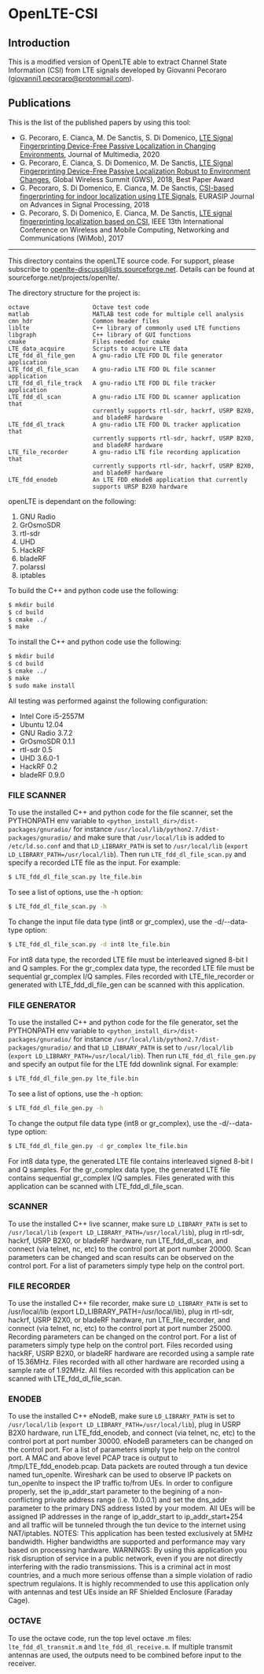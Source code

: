 # OpenLTE-CSI

## Introduction

This is a modified version of OpenLTE able to extract Channel State Information (CSI) from LTE signals developed by Giovanni Pecoraro (giovanni1.pecoraro@protonmail.com).

## Publications

This is the list of the published papers by using this tool:

- G. Pecoraro, E. Cianca, M. De Sanctis, S. Di Domenico, [LTE Signal Fingerprinting Device-Free Passive Localization in Changing Environments](https://journals.riverpublishers.com/index.php/JMM/article/view/947), Journal of Multimedia, 2020
- G. Pecoraro, E. Cianca, S. Di Domenico, M. De Sanctis, [LTE Signal Fingerprinting Device-Free Passive Localization Robust to Environment Changes](https://ieeexplore.ieee.org/abstract/document/8686686), Global Wireless Summit (GWS), 2018, Best Paper Award 
- G. Pecoraro, S. Di Domenico, E. Cianca, M. De Sanctis, [CSI-based fingerprinting for indoor localization using LTE Signals](https://link.springer.com/article/10.1186/s13634-018-0563-7), EURASIP Journal on Advances in Signal Processing, 2018
- G. Pecoraro, S. Di Domenico, E. Cianca, M. De Sanctis, [LTE signal fingerprinting localization based on CSI](https://ieeexplore.ieee.org/abstract/document/8115803), IEEE 13th International Conference on Wireless and Mobile Computing, Networking and Communications (WiMob), 2017

*****************************************************************************************************

This directory contains the openLTE source code.  For support, please subscribe to openlte-discuss@lists.sourceforge.net.  Details can be found at sourceforge.net/projects/openlte/.

The directory structure for the project is:
```
octave                  Octave test code
matlab                  MATLAB test code for multiple cell analysis
cmn_hdr                 Common header files
liblte                  C++ library of commonly used LTE functions
libgraph                C++ library of GUI functions
cmake                   Files needed for cmake
LTE_data_acquire        Scripts to acquire LTE data
LTE_fdd_dl_file_gen     A gnu-radio LTE FDD DL file generator application
LTE_fdd_dl_file_scan    A gnu-radio LTE FDD DL file scanner application
LTE_fdd_dl_file_track   A gnu-radio LTE FDD DL file tracker application
LTE_fdd_dl_scan         A gnu-radio LTE FDD DL scanner application that
                        currently supports rtl-sdr, hackrf, USRP B2X0,
                        and bladeRF hardware
LTE_fdd_dl_track        A gnu-radio LTE FDD DL tracker application that
                        currently supports rtl-sdr, hackrf, USRP B2X0,
                        and bladeRF hardware
LTE_file_recorder       A gnu-radio LTE file recording application that
                        currently supports rtl-sdr, hackrf, USRP B2X0,
                        and bladeRF hardware
LTE_fdd_enodeb          An LTE FDD eNodeB application that currently
                        supports URSP B2X0 hardware
```

openLTE is dependant on the following:

1) GNU Radio
2) GrOsmoSDR
3) rtl-sdr
4) UHD
5) HackRF
6) bladeRF
7) polarssl
8) iptables

To build the C++ and python code use the following:

```bash
$ mkdir build
$ cd build
$ cmake ../
$ make
```

To install the C++ and python code use the following:

```bash
$ mkdir build
$ cd build
$ cmake ../
$ make
$ sudo make install
```

All testing was performed against the following configuration:

- Intel Core i5-2557M
- Ubuntu 12.04
- GNU Radio 3.7.2
- GrOsmoSDR 0.1.1
- rtl-sdr 0.5
- UHD 3.6.0-1
- HackRF 0.2
- bladeRF 0.9.0

###  FILE SCANNER

To use the installed C++ and python code for the file scanner, set the PYTHONPATH env variable to `<python_install_dir>/dist-packages/gnuradio/` for instance `/usr/local/lib/python2.7/dist-packages/gnuradio/` and make sure that `/usr/local/lib` is added to `/etc/ld.so.conf` and that `LD_LIBRARY_PATH` is set to `/usr/local/lib` (`export LD_LIBRARY_PATH=/usr/local/lib`).  Then run `LTE_fdd_dl_file_scan.py` and specify a recorded LTE file as the input. For example:

```bash
$ LTE_fdd_dl_file_scan.py lte_file.bin
```

To see a list of options, use the -h option:

```bash
$ LTE_fdd_dl_file_scan.py -h
```

To change the input file data type (int8 or gr_complex), use the -d/--data-type option:

```bash
$ LTE_fdd_dl_file_scan.py -d int8 lte_file.bin
```

For int8 data type, the recorded LTE file must be interleaved signed 8-bit I and Q samples.  For the gr_complex data type, the recorded LTE file must be sequential gr_complex I/Q samples.  Files recorded with LTE_file_recorder or generated with LTE_fdd_dl_file_gen can be scanned with this application.

###  FILE GENERATOR
To use the installed C++ and python code for the file generator, set the PYTHONPATH env variable to `<python_install_dir>/dist-packages/gnuradio/` for instance `/usr/local/lib/python2.7/dist-packages/gnuradio/` and that `LD_LIBRARY_PATH` is set to `/usr/local/lib` (`export LD_LIBRARY_PATH=/usr/local/lib`). Then run `LTE_fdd_dl_file_gen.py` and specify an output file for the LTE fdd downlink signal. For example:

```bash
$ LTE_fdd_dl_file_gen.py lte_file.bin
```

To see a list of options, use the -h option:

```bash
$ LTE_fdd_dl_file_gen.py -h
```

To change the output file data type (int8 or gr_complex), use the -d/--data-type option:

```bash
$ LTE_fdd_dl_file_gen.py -d gr_complex lte_file.bin
```

For int8 data type, the generated LTE file contains interleaved signed 8-bit I and Q samples. For the gr_complex data type, the generated LTE file contains sequential gr_complex I/Q samples. Files generated with this application can be scanned with LTE_fdd_dl_file_scan.

###  SCANNER
To use the installed C++ live scanner, make sure `LD_LIBRARY_PATH` is set to `/usr/local/lib` (`export LD_LIBRARY_PATH=/usr/local/lib`), plug in rtl-sdr, hackrf, USRP B2X0, or bladeRF hardware, run LTE_fdd_dl_scan, and connect (via telnet, nc, etc) to the control port at port number 20000.  Scan parameters can be changed and scan results can be observed on the control port.  For a list of parameters simply type help on the control port.

###  FILE RECORDER
To use the installed C++ file recorder, make sure `LD_LIBRARY_PATH` is set to /usr/local/lib (export LD_LIBRARY_PATH=/usr/local/lib), plug in rtl-sdr, hackrf, USRP B2X0, or bladeRF hardware, run LTE_file_recorder, and connect (via telnet, nc, etc) to the control port at port number 25000.  Recording parameters can be changed on the control port.  For a list of parameters simply type help on the control port.  Files recorded using hackRF, USRP B2X0, or bladeRF hardware are recorded using a sample rate of 15.36MHz. Files recorded with all other hardware are recorded using a sample rate of 1.92MHz.  All files recorded with this application can be scanned with LTE_fdd_dl_file_scan.

###  ENODEB
To use the installed C++ eNodeB, make sure `LD_LIBRARY_PATH` is set to `/usr/local/lib` (`export LD_LIBRARY_PATH=/usr/local/lib`), plug in USRP B2X0 hardware, run LTE_fdd_enodeb, and connect (via telnet, nc, etc) to the control port at port number 30000.  eNodeB parameters can be changed on the control port.  For a list of parameters simply type help on the control port.  A MAC and above level PCAP trace is output to /tmp/LTE_fdd_enodeb.pcap.  Data packets are routed through a tun device named tun_openlte.  Wireshark can be used to observe IP packets on tun_openlte to inspect the IP traffic to/from UEs. In order to configure properly, set the ip_addr_start parameter to the begining of a non-conflicting private address range (i.e. 10.0.0.1) and set the dns_addr parameter to the primary DNS address listed by your modem.  All UEs will be assigned IP addresses in the range of ip_addr_start to ip_addr_start+254 and all traffic will be tunneled through the tun device to the internet using NAT/iptables. NOTES: This application has been tested exclusively at 5MHz bandwidth.  Higher bandwidths are supported and performance may vary based on processing hardware. WARNINGS: By using this application you risk disruption of service in a public network, even if you are not directly interfering with the radio transmissions.  This is a criminal act in most countries, and a much more serious offense than a simple violation of radio spectrum regulaions.  It is highly recommended to use this application only with antennas and test UEs inside an RF Shielded Enclosure (Faraday Cage).

###  OCTAVE
To use the octave code, run the top level octave .m files: `lte_fdd_dl_transmit.m` and `lte_fdd_dl_receive.m`.  If multiple transmit antennas are used, the outputs need to be combined before input to the receiver.
